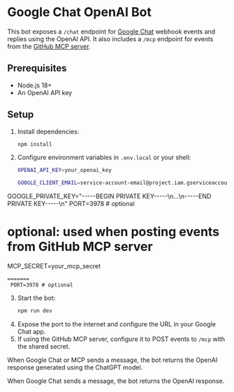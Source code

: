 # Google Chat OpenAI Bot

This bot exposes a `/chat` endpoint for [Google Chat](https://developers.google.com/chat) webhook events and replies using the OpenAI API.
It also includes a `/mcp` endpoint for events from the [GitHub MCP server](https://github.com/github/github-mcp-server).

## Prerequisites

- Node.js 18+
- An OpenAI API key

## Setup

1. Install dependencies:
   ```bash
   npm install
   ```
2. Configure environment variables in `.env.local` or your shell:
   ```bash
   OPENAI_API_KEY=your_openai_key

   GOOGLE_CLIENT_EMAIL=service-account-email@project.iam.gserviceaccount.com
 GOOGLE_PRIVATE_KEY="-----BEGIN PRIVATE KEY-----\n...\n-----END PRIVATE KEY-----\n"
  PORT=3978 # optional
  # optional: used when posting events from GitHub MCP server
  MCP_SECRET=your_mcp_secret
  ```
=======
   PORT=3978 # optional
   ```

3. Start the bot:
   ```bash
   npm run dev
   ```
4. Expose the port to the internet and configure the URL in your Google Chat app.
5. If using the GitHub MCP server, configure it to POST events to `/mcp` with the shared secret.


When Google Chat or MCP sends a message, the bot returns the OpenAI response generated using the ChatGPT model.

When Google Chat sends a message, the bot returns the OpenAI response.

